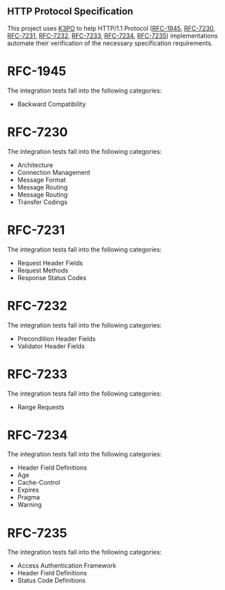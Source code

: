 ## HTTP Protocol Specification

This project uses [K3PO](http://github.com/k3po/k3po) to help HTTP/1.1 Protocol 
([RFC-1945](https://tools.ietf.org/html/rfc1945), [RFC-7230](https://tools.ietf.org/html/rfc7230), [RFC-7231](https://tools.ietf.org/html/rfc7231), [RFC-7232](https://tools.ietf.org/html/rfc7232), [RFC-7233](https://tools.ietf.org/html/rfc7233), [RFC-7234](https://tools.ietf.org/html/rfc7234), [RFC-7235](https://tools.ietf.org/html/rfc7235)) implementations automate their verification of the necessary specification requirements.

# RFC-1945

The integration tests fall into the following categories:
 * Backward Compatibility

# RFC-7230

The integration tests fall into the following categories:
 * Architecture
 * Connection Management
 * Message Format
 * Message Routing
 * Message Routing
 * Transfer Codings

# RFC-7231

The integration tests fall into the following categories:
 * Request Header Fields
 * Request Methods
 * Response Status Codes

# RFC-7232

The integration tests fall into the following categories:
 * Precondition Header Fields
 * Validator Header Fields

# RFC-7233

The integration tests fall into the following categories:
 * Range Requests

# RFC-7234

The integration tests fall into the following categories:
* Header Field Definitions
 * Age
 * Cache-Control
 * Expires
 * Pragma
 * Warning

# RFC-7235

The integration tests fall into the following categories:
 * Access Authentication Framework
 * Header Field Definitions
 * Status Code Definitions


